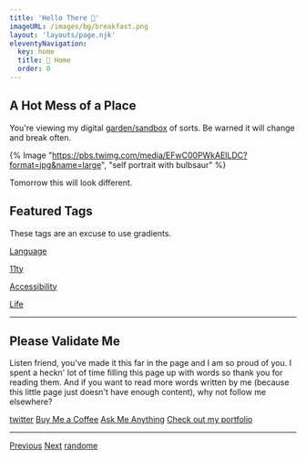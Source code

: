 ```yaml
---
title: 'Hello There 👋'
imageURL: /images/bg/breakfast.png
layout: 'layouts/page.njk'
eleventyNavigation:
  key: home
  title: 🐀 Home
  order: 0
---
```


## A Hot Mess of a Place

You're viewing my digital [garden/sandbox](https://maggieappleton.com/garden-history) of sorts. Be warned it will change and break often.

{% Image "https://pbs.twimg.com/media/EFwC00PWkAElLDC?format=jpg&name=large", "self portrait with bulbsaur" %}

Tomorrow this will look different.

## Featured Tags

These tags are an excuse to use gradients.

<div class="grid grid-cols-1 gap-8 md:grid-cols-2">
  <a class="border-none" href="/tag/languages/">
  <div class="hover:bg-purple-600 bg-purple-200 rounded-lg shadow-md transition-shadow hover:shadow-2xl text-center hover:text-white p-8 text-3xl"><p>Language</p></div>
  </a>

   <a class="border-hidden" href="/tag/11ty/">
  <div class="hover:bg-purple-600 bg-purple-200 rounded-lg shadow-md transition-shadow hover:shadow-2xl text-center hover:text-white p-8 text-3xl"><p>11ty</p></div>
  </a>

   <a class="border-none" href="/tag/accessibility/">
  <div class="hover:bg-purple-600 bg-purple-200 rounded-lg shadow-md transition-shadow hover:shadow-2xl text-center p-8 hover:text-white text-3xl"><p>Accessibility</p></div>
  </a>

   <a class="border-none" href="/tag/life/">
  <div class="hover:bg-purple-600 bg-purple-200 rounded-lg shadow-md transition-shadow hover:shadow-2xl text-center p-8 text-3xl hover:text-white"><p>Life</p></div>
  </a>
</div>

________________

## Please Validate Me

Listen friend, you've made it this far in the page and I am so proud of you. I spent a heckn' lot of time filling this page up with words so thank you for reading them. And if you want to read more words written by me (because this little page just doesn't have enough content), why not follow me elsewhere?

[twitter](https://twitter.com/smolcodes) [Buy Me a Coffee](https://ko-fi.com/softthemes) [Ask Me Anything](https://rep.ly/smolcodes) [Check out my portfolio](https://smolcodes.netlify.app/) 
________

[Previous](https://dg-webring.netlify.app/prev) [Next](https://dg-webring.netlify.app/next) [randome](https://dg-webring.netlify.app/random)
